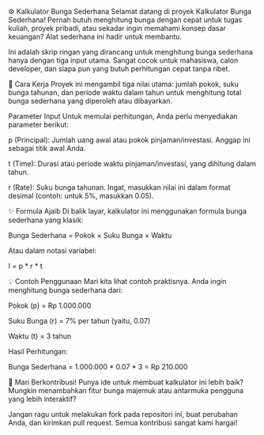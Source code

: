 ⚙️ Kalkulator Bunga Sederhana
Selamat datang di proyek Kalkulator Bunga Sederhana! Pernah butuh menghitung bunga dengan cepat untuk tugas kuliah, proyek pribadi, atau sekadar ingin memahami konsep dasar keuangan? Alat sederhana ini hadir untuk membantu.

Ini adalah skrip ringan yang dirancang untuk menghitung bunga sederhana hanya dengan tiga input utama. Sangat cocok untuk mahasiswa, calon developer, dan siapa pun yang butuh perhitungan cepat tanpa ribet.

🚀 Cara Kerja
Proyek ini mengambil tiga nilai utama: jumlah pokok, suku bunga tahunan, dan periode waktu dalam tahun untuk menghitung total bunga sederhana yang diperoleh atau dibayarkan.

Parameter Input
Untuk memulai perhitungan, Anda perlu menyediakan parameter berikut:

p (Principal): Jumlah uang awal atau pokok pinjaman/investasi. Anggap ini sebagai titik awal Anda.

t (Time): Durasi atau periode waktu pinjaman/investasi, yang dihitung dalam tahun.

r (Rate): Suku bunga tahunan. Ingat, masukkan nilai ini dalam format desimal (contoh: untuk 5%, masukkan 0.05).

✨ Formula Ajaib
Di balik layar, kalkulator ini menggunakan formula bunga sederhana yang klasik:

Bunga Sederhana = Pokok × Suku Bunga × Waktu

Atau dalam notasi variabel:

I = p * r * t

💡 Contoh Penggunaan
Mari kita lihat contoh praktisnya. Anda ingin menghitung bunga sederhana dari:

Pokok (p) = Rp 1.000.000

Suku Bunga (r) = 7% per tahun (yaitu, 0.07)

Waktu (t) = 3 tahun

Hasil Perhitungan:

Bunga Sederhana = 1.000.000 * 0.07 * 3 = Rp 210.000

🤝 Mari Berkontribusi!
Punya ide untuk membuat kalkulator ini lebih baik? Mungkin menambahkan fitur bunga majemuk atau antarmuka pengguna yang lebih interaktif?

Jangan ragu untuk melakukan fork pada repositori ini, buat perubahan Anda, dan kirimkan pull request. Semua kontribusi sangat kami hargai!
